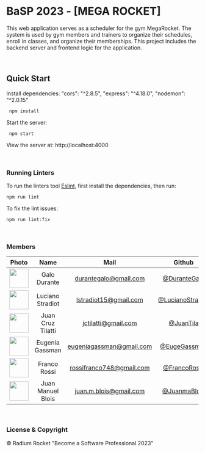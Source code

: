 # BaSP 2023 - [MEGA ROCKET]

This web application serves as a scheduler for the gym MegaRocket. The system is used by gym members and trainers to organize their schedules, enroll in classes, and organize their memberships.
This project includes the backend server and frontend logic for the application.

<br>

## Quick Start

Install dependencies:
"cors": "^2.8.5",
"express": "^4.18.0",
"nodemon": "^2.0.15"

```console
 npm install
```

Start the server:

```console
 npm start
```

View the server at: http://localhost:4000

<br>

### Running Linters

To run the linters tool [Eslint](https://eslint.org/), first install the dependencies, then run:

```console
npm run lint
```

To fix the lint issues:

```console
npm run lint:fix
```

<br>

### Members

|Photo | Name | Mail | Github
| :-----: | :-----: | :-----: | :-----: |
<img src="https://avatars.githubusercontent.com/u/94940495?v=4" height="50" width="50">| Galo Durante | durantegalo@gmail.com | [@DuranteGalo](https://github.com/GaloDurante)
<img src="https://avatars.githubusercontent.com/u/99558033?v=4" height="50" width="50">| Luciano Stradiot | lstradiot15@gmail.com | [@LucianoStradiot](https://github.com/LucianoStradiot)
<img src="https://avatars.githubusercontent.com/u/87544394?v=4" height="50" width="50">| Juan Cruz Tilatti | jctilatti@gmail.com | [@JuanTila](https://github.com/Tilajc)
<img src="https://avatars.githubusercontent.com/u/53584419?v=4" height="50" width="50">| Eugenia Gassman | eugeniagassman@gmail.com | [@EugeGassman](https://github.com/Eugeniagassman )
<img src="https://avatars.githubusercontent.com/u/105441256?v=4" height="50" width="50">| Franco Rossi | rossifranco748@gmail.com | [@FrancoRossi](https://github.com/Franro212 )
<img src="https://avatars.githubusercontent.com/u/127536320?v=4" height="50" width="50">| Juan Manuel Blois | juan.m.blois@gmail.com | [@JuanmaBlois](https://github.com/JuanManuel-Blois )


<br>

### License & Copyright

© Radium Rocket "Become a Software Professional 2023"
